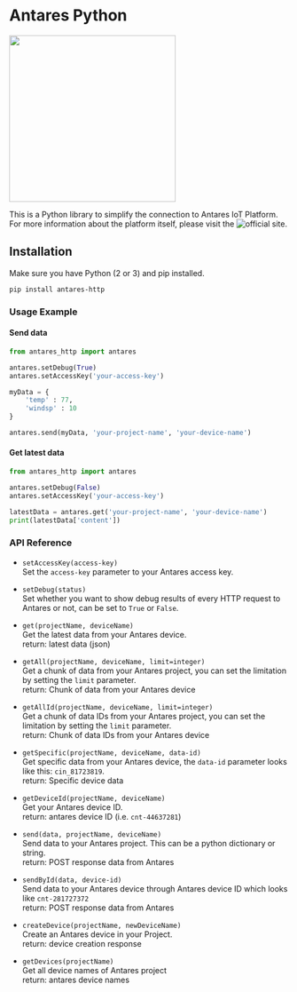 # Antares Python
<img src="https://antares.id/assets/img/antarespy.png" width="300">  

This is a Python library to simplify the connection to Antares IoT Platform. For more information about the platform itself, please visit the ![official site](https://antares.id).  

## Installation
Make sure you have Python (2 or 3) and pip installed.
```
pip install antares-http
```

### Usage Example
#### Send data
```python
from antares_http import antares

antares.setDebug(True)
antares.setAccessKey('your-access-key')

myData = {
    'temp' : 77,
    'windsp' : 10
}

antares.send(myData, 'your-project-name', 'your-device-name')
```

#### Get latest data
```python
from antares_http import antares

antares.setDebug(False)
antares.setAccessKey('your-access-key')

latestData = antares.get('your-project-name', 'your-device-name')
print(latestData['content'])
```

### API Reference
* `setAccessKey(access-key)`  
Set the `access-key` parameter to your Antares access key.  

* `setDebug(status)`  
Set whether you want to show debug results of every HTTP request to Antares or not, can be set to `True` or `False`.  

* `get(projectName, deviceName)`  
    Get the latest data from your Antares device.  
    return: latest data (json)  
* `getAll(projectName, deviceName, limit=integer)`  
    Get a chunk of data from your Antares project, you can set the limitation by setting the `limit` parameter.  
    return: Chunk of data from your Antares device  

* `getAllId(projectName, deviceName, limit=integer)`  
    Get a chunk of data IDs from your Antares project, you can set the limitation by setting the `limit` parameter.  
    return: Chunk of data IDs from your Antares device  

* `getSpecific(projectName, deviceName, data-id)`  
    Get specific data from your Antares device, the `data-id` parameter looks like this: `cin_81723819`.  
    return: Specific device data  

* `getDeviceId(projectName, deviceName)`  
    Get your Antares device ID.  
    return: antares device ID (i.e. `cnt-44637281`)  

* `send(data, projectName, deviceName)`  
    Send data to your Antares project. This can be a python dictionary or string.  
    return: POST response data from Antares  

* `sendById(data, device-id)`  
    Send data to your Antares device through Antares device ID which looks like `cnt-281727372`  
    return: POST response data from Antares  

* `createDevice(projectName, newDeviceName)`  
    Create an Antares device in your Project.  
    return: device creation response  

* `getDevices(projectName)`  
    Get all device names of Antares project  
    return: antares device names  
